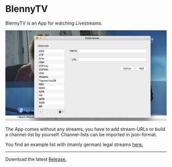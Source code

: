 # BlennyTV


BlennyTV is an App for watching Livestreams.

![BlennyTV Screenshot](BlennyTV_screen_1.jpg)

The App comes without any streams, you have to add stream-URLs or build a channel-list by yourself. Channel-lists can be imported in json-format.

You find an example list with (mainly german) legal streams [here.](https://pastebin.com/kLtVzBgR)
___

Download the latest [Release.](https://github.com/chschroeda/BlennyTV/releases)


